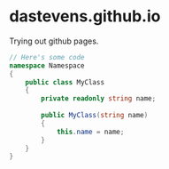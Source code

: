 # dastevens.github.io

Trying out github pages.

```csharp
// Here's some code
namespace Namespace
{
    public class MyClass
    {
        private readonly string name;
        
        public MyClass(string name)
        {
            this.name = name;
        }
    }
}
```

